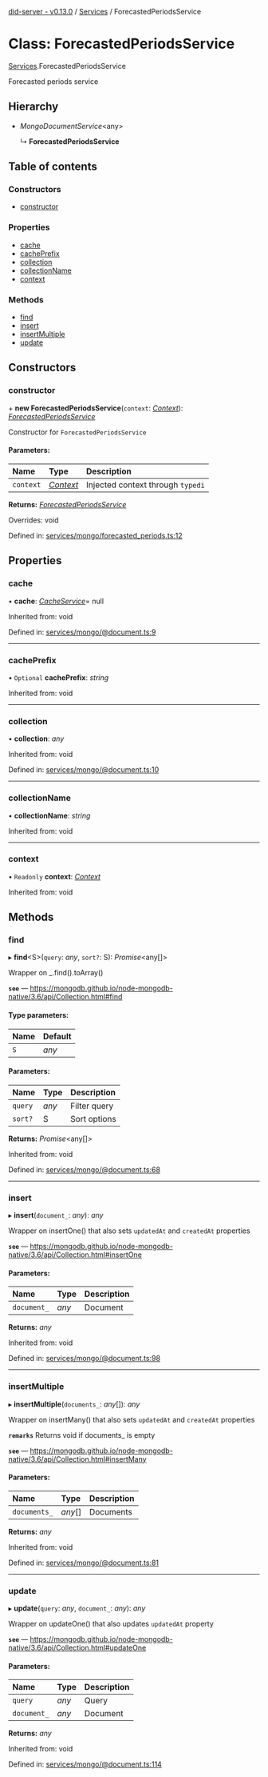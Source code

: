 [did-server - v0.13.0](../README.md) / [Services](../modules/services.md) / ForecastedPeriodsService

# Class: ForecastedPeriodsService

[Services](../modules/services.md).ForecastedPeriodsService

Forecasted periods service

## Hierarchy

* *MongoDocumentService*<any\>

  ↳ **ForecastedPeriodsService**

## Table of contents

### Constructors

- [constructor](services.forecastedperiodsservice.md#constructor)

### Properties

- [cache](services.forecastedperiodsservice.md#cache)
- [cachePrefix](services.forecastedperiodsservice.md#cacheprefix)
- [collection](services.forecastedperiodsservice.md#collection)
- [collectionName](services.forecastedperiodsservice.md#collectionname)
- [context](services.forecastedperiodsservice.md#context)

### Methods

- [find](services.forecastedperiodsservice.md#find)
- [insert](services.forecastedperiodsservice.md#insert)
- [insertMultiple](services.forecastedperiodsservice.md#insertmultiple)
- [update](services.forecastedperiodsservice.md#update)

## Constructors

### constructor

\+ **new ForecastedPeriodsService**(`context`: [*Context*](graphql.context.md)): [*ForecastedPeriodsService*](services.forecastedperiodsservice.md)

Constructor for `ForecastedPeriodsService`

#### Parameters:

Name | Type | Description |
:------ | :------ | :------ |
`context` | [*Context*](graphql.context.md) | Injected context through `typedi`    |

**Returns:** [*ForecastedPeriodsService*](services.forecastedperiodsservice.md)

Overrides: void

Defined in: [services/mongo/forecasted_periods.ts:12](https://github.com/Puzzlepart/did/blob/dev/server/services/mongo/forecasted_periods.ts#L12)

## Properties

### cache

• **cache**: [*CacheService*](services.cacheservice.md)= null

Inherited from: void

Defined in: [services/mongo/@document.ts:9](https://github.com/Puzzlepart/did/blob/dev/server/services/mongo/@document.ts#L9)

___

### cachePrefix

• `Optional` **cachePrefix**: *string*

Inherited from: void

___

### collection

• **collection**: *any*

Inherited from: void

Defined in: [services/mongo/@document.ts:10](https://github.com/Puzzlepart/did/blob/dev/server/services/mongo/@document.ts#L10)

___

### collectionName

• **collectionName**: *string*

Inherited from: void

___

### context

• `Readonly` **context**: [*Context*](graphql.context.md)

Inherited from: void

## Methods

### find

▸ **find**<S\>(`query`: *any*, `sort?`: S): *Promise*<any[]\>

Wrapper on _.find().toArray()

**`see`** — https://mongodb.github.io/node-mongodb-native/3.6/api/Collection.html#find

#### Type parameters:

Name | Default |
:------ | :------ |
`S` | *any* |

#### Parameters:

Name | Type | Description |
:------ | :------ | :------ |
`query` | *any* | Filter query   |
`sort?` | S | Sort options    |

**Returns:** *Promise*<any[]\>

Inherited from: void

Defined in: [services/mongo/@document.ts:68](https://github.com/Puzzlepart/did/blob/dev/server/services/mongo/@document.ts#L68)

___

### insert

▸ **insert**(`document_`: *any*): *any*

Wrapper on insertOne() that also sets `updatedAt` and `createdAt` properties

**`see`** — https://mongodb.github.io/node-mongodb-native/3.6/api/Collection.html#insertOne

#### Parameters:

Name | Type | Description |
:------ | :------ | :------ |
`document_` | *any* | Document    |

**Returns:** *any*

Inherited from: void

Defined in: [services/mongo/@document.ts:98](https://github.com/Puzzlepart/did/blob/dev/server/services/mongo/@document.ts#L98)

___

### insertMultiple

▸ **insertMultiple**(`documents_`: *any*[]): *any*

Wrapper on insertMany() that also sets `updatedAt` and `createdAt` properties

**`remarks`** Returns void if documents_ is empty

**`see`** — https://mongodb.github.io/node-mongodb-native/3.6/api/Collection.html#insertMany

#### Parameters:

Name | Type | Description |
:------ | :------ | :------ |
`documents_` | *any*[] | Documents    |

**Returns:** *any*

Inherited from: void

Defined in: [services/mongo/@document.ts:81](https://github.com/Puzzlepart/did/blob/dev/server/services/mongo/@document.ts#L81)

___

### update

▸ **update**(`query`: *any*, `document_`: *any*): *any*

Wrapper on updateOne() that also updates `updatedAt` property

**`see`** — https://mongodb.github.io/node-mongodb-native/3.6/api/Collection.html#updateOne

#### Parameters:

Name | Type | Description |
:------ | :------ | :------ |
`query` | *any* | Query   |
`document_` | *any* | Document    |

**Returns:** *any*

Inherited from: void

Defined in: [services/mongo/@document.ts:114](https://github.com/Puzzlepart/did/blob/dev/server/services/mongo/@document.ts#L114)
